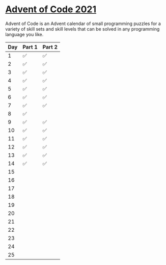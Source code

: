 # [Advent of Code 2021](https://adventofcode.com/2021)

Advent of Code is an Advent calendar of small programming puzzles for a variety of skill sets and skill levels that can be solved in any programming language you like.

| Day  | Part 1 | Part 2 |
| ---- | ------ | ------ |
| 1    |  ✅    | ✅      |
| 2    |  ✅    | ✅      |
| 3    |  ✅    | ✅      |
| 4    |  ✅    | ✅      |
| 5    |  ✅    | ✅      |
| 6    |  ✅    | ✅      |
| 7    |  ✅    | ✅      |
| 8    |  ✅    |        |
| 9    |  ✅    | ✅      |
| 10   |  ✅    | ✅      |
| 11   |  ✅    | ✅      |
| 12   |  ✅    | ✅      |
| 13   |  ✅    | ✅      |
| 14   |  ✅    | ✅      |
| 15   |       |        |
| 16   |       |        |
| 17   |       |        |
| 18   |       |        |
| 19   |       |        |
| 20   |       |        |
| 21   |       |        |
| 22   |       |        |
| 23   |       |        |
| 24   |       |        |
| 25   |       |        |